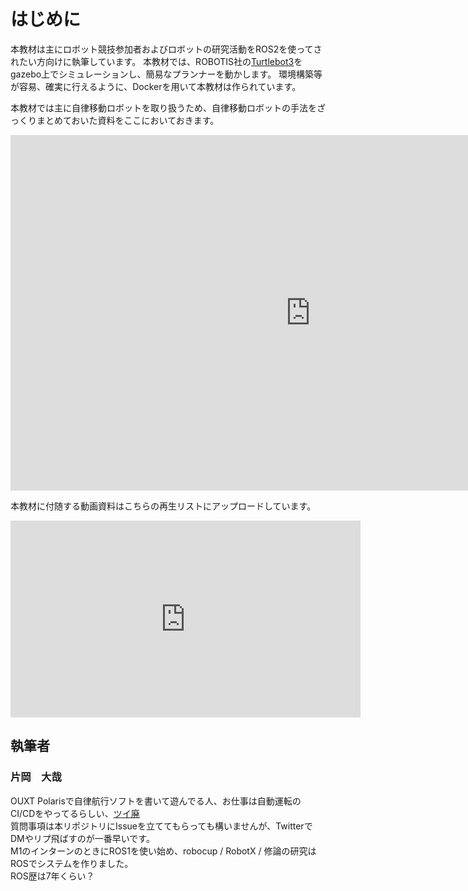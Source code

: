 # はじめに

本教材は主にロボット競技参加者およびロボットの研究活動をROS2を使ってされたい方向けに執筆しています。
本教材では、ROBOTIS社の[Turtlebot3](https://e-shop.robotis.co.jp/list.php?c_id=93)をgazebo上でシミュレーションし、簡易なプランナーを動かします。
環境構築等が容易、確実に行えるように、Dockerを用いて本教材は作られています。

本教材では主に自律移動ロボットを取り扱うため、自律移動ロボットの手法をざっくりまとめておいた資料をここにおいておきます。

<iframe src="https://docs.google.com/presentation/d/e/2PACX-1vQ11gd0tPfWhOa652w0bt01zgib3Y7R5WjTVRF-rQGdXBkQADehGDdyCpI8DRWFNnW7isL6yjMQMlUS/embed?start=false&loop=false&delayms=3000" frameborder="0" width="960" height="569" allowfullscreen="true" mozallowfullscreen="true" webkitallowfullscreen="true"></iframe>

本教材に付随する動画資料はこちらの再生リストにアップロードしています。

<iframe width="560" height="315" src="https://www.youtube.com/embed/videoseries?list=PLA4Amxy1u54lbV2EbswBcVWUSNDWjle55" title="YouTube video player" frameborder="0" allow="accelerometer; autoplay; clipboard-write; encrypted-media; gyroscope; picture-in-picture; web-share" allowfullscreen></iframe>

## 執筆者
### 片岡　大哉
OUXT Polarisで自律航行ソフトを書いて遊んでる人、お仕事は自動運転のCI/CDをやってるらしい、[ツイ廃](https://twitter.com/hakuturu583)  
質問事項は本リポジトリにIssueを立ててもらっても構いませんが、TwitterでDMやリプ飛ばすのが一番早いです。  
M1のインターンのときにROS1を使い始め、robocup / RobotX / 修論の研究はROSでシステムを作りました。  
ROS歴は7年くらい？
